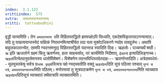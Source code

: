 ```yaml
---
index:  3.1.122
vrittiindex:  575
sutra:  अमावस्यदन्यतरस्याम्
vritti:  tattvabodhini 
---
```


वृद्धौ सत्यामिति। तेन `अमावास्याया वे`ति विहितस्तद्धितो ह्रस्वपक्षेऽपि सिध्यति, एकदेशविकृतरयाऽनन्यत्वात्। यदि तु यत्प्रत्ययान्तस्येदं पाक्षिकं निपातनमित्याश्रीयेत तदा यता मुक्तेऽधिकरणे ण्यदेव तावद्दुर्लभः। अथापि बाहुलकाल्लभ्येत, एवमपि ण्यदन्तमनूद्य विहितस्तद्धितो यदन्तान्न स्यादिति दिक्। ऋहलोः। पञ्चम्यर्थे षष्ठी। `ऋ` इति ऋधातोर्न ग्रहमं किंतु ऋवर्णस्य, हला साहचर्यात्, परं कार्यमिति निर्देशात्, `ईडवन्दे` इत्यादिलिङ्गाच्च। `ऋहलो`रित्येतदनुवर्तमानस्य धातोर्विशेषणं। विशेषणेन तदन्तविधिस्तदेतदाह--- ऋवर्णान्तादिति। अत्रेदमवधेयं-- मूलपुस्तकेषु सर्वत्र `विभाषा कृवृषो`रित्यत्र पक्षे ण्यद्भवतीति वक्तुं `ऋहलोण्र्य`दिति सूत्रं पठित्वा पश्चात् `युग्यं च पत्रे`, `अमावस्यदन्यतस्या`मिति पठितम्। मनोरमायां तु सूत्रपाठक्रमेण `युग्यं च पत्रे`, `अमावस्यदन्यतरस्या`मिति व्याख्याय `ऋहलोण्र्य`दितिसूत्रं व्याख्यातं तथैवात्रापि व्याख्यातमिति। 

